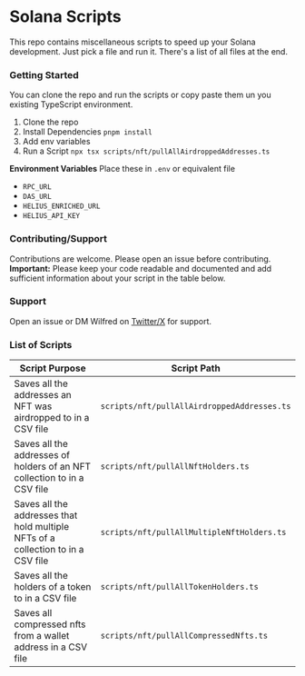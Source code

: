 # Solana Scripts
This repo contains miscellaneous scripts to speed up your Solana development. Just pick a file and run it. There's a list of all files at the end.

### Getting Started
You can clone the repo and run the scripts or copy paste them un you existing TypeScript environment.

1. Clone the repo
2. Install Dependencies
   ```pnpm install```
3. Add env variables
4. Run a Script
   ```npx tsx scripts/nft/pullAllAirdroppedAddresses.ts```

**Environment Variables**
Place these in `.env` or equivalent file
- `RPC_URL`
- `DAS_URL`
- `HELIUS_ENRICHED_URL`
- `HELIUS_API_KEY`


### Contributing/Support
Contributions are welcome. Please open an issue before contributing.  
**Important:** Please keep your code readable and documented and add sufficient information about your script in the table below. 


### Support
Open an issue or DM Wilfred on [Twitter/X](https://twitter.com/WilfredAlmeida_) for support.

### List of Scripts
| Script Purpose | Script Path |
| --- | --- |
| Saves all the addresses an NFT was airdropped to in a CSV file | `scripts/nft/pullAllAirdroppedAddresses.ts` |
| Saves all the addresses of holders of an NFT collection to in a CSV file | `scripts/nft/pullAllNftHolders.ts` |
| Saves all the addresses that hold multiple NFTs of a collection to in a CSV file | `scripts/nft/pullAllMultipleNftHolders.ts` |
| Saves all the holders of a token to in a CSV file | `scripts/nft/pullAllTokenHolders.ts` |
| Saves all compressed nfts from a wallet address in a CSV file | `scripts/nft/pullAllCompressedNfts.ts` |
